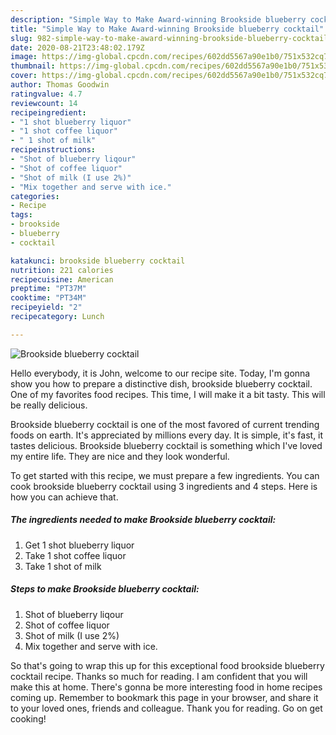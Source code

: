 ```yaml
---
description: "Simple Way to Make Award-winning Brookside blueberry cocktail"
title: "Simple Way to Make Award-winning Brookside blueberry cocktail"
slug: 982-simple-way-to-make-award-winning-brookside-blueberry-cocktail
date: 2020-08-21T23:48:02.179Z
image: https://img-global.cpcdn.com/recipes/602dd5567a90e1b0/751x532cq70/brookside-blueberry-cocktail-recipe-main-photo.jpg
thumbnail: https://img-global.cpcdn.com/recipes/602dd5567a90e1b0/751x532cq70/brookside-blueberry-cocktail-recipe-main-photo.jpg
cover: https://img-global.cpcdn.com/recipes/602dd5567a90e1b0/751x532cq70/brookside-blueberry-cocktail-recipe-main-photo.jpg
author: Thomas Goodwin
ratingvalue: 4.7
reviewcount: 14
recipeingredient:
- "1 shot blueberry liquor"
- "1 shot coffee liquor"
- " 1 shot of milk"
recipeinstructions:
- "Shot of blueberry liqour"
- "Shot of coffee liquor"
- "Shot of milk (I use 2%)"
- "Mix together and serve with ice."
categories:
- Recipe
tags:
- brookside
- blueberry
- cocktail

katakunci: brookside blueberry cocktail 
nutrition: 221 calories
recipecuisine: American
preptime: "PT37M"
cooktime: "PT34M"
recipeyield: "2"
recipecategory: Lunch

---
```



![Brookside blueberry cocktail](https://img-global.cpcdn.com/recipes/602dd5567a90e1b0/751x532cq70/brookside-blueberry-cocktail-recipe-main-photo.jpg)

Hello everybody, it is John, welcome to our recipe site. Today, I'm gonna show you how to prepare a distinctive dish, brookside blueberry cocktail. One of my favorites food recipes. This time, I will make it a bit tasty. This will be really delicious.

Brookside blueberry cocktail is one of the most favored of current trending foods on earth. It's appreciated by millions every day. It is simple, it's fast, it tastes delicious. Brookside blueberry cocktail is something which I've loved my entire life. They are nice and they look wonderful.




To get started with this recipe, we must prepare a few ingredients. You can cook brookside blueberry cocktail using 3 ingredients and 4 steps. Here is how you can achieve that.

<!--inarticleads1-->

##### The ingredients needed to make Brookside blueberry cocktail:

1. Get 1 shot blueberry liquor
1. Take 1 shot coffee liquor
1. Take  1 shot of milk




<!--inarticleads2-->

##### Steps to make Brookside blueberry cocktail:

1. Shot of blueberry liqour
1. Shot of coffee liquor
1. Shot of milk (I use 2%)
1. Mix together and serve with ice.




So that's going to wrap this up for this exceptional food brookside blueberry cocktail recipe. Thanks so much for reading. I am confident that you will make this at home. There's gonna be more interesting food in home recipes coming up. Remember to bookmark this page in your browser, and share it to your loved ones, friends and colleague. Thank you for reading. Go on get cooking!
